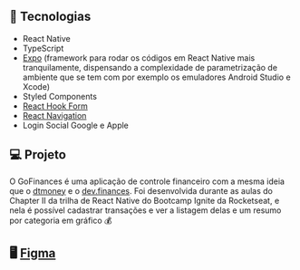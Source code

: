 ## 🚀 Tecnologias

- React Native
- TypeScript
- [Expo](https://expo.dev/) (framework para rodar os códigos em React Native mais tranquilamente, dispensando a complexidade de parametrização de ambiente que se tem com por exemplo os emuladores Android Studio e Xcode)
- Styled Components
- [React Hook Form](https://react-hook-form.com/)
- [React Navigation](https://reactnavigation.org/)
- Login Social Google e Apple

## 💻 Projeto

O GoFinances é uma aplicação de controle financeiro com a mesma ideia que o [dtmoney](https://github.com/FelipeBrenner/ignite-reactjs-dtmoney) e o [dev.finances](https://github.com/FelipeBrenner/maratona-discover-01-devfinances). Foi desenvolvida durante as aulas do Chapter II da trilha de React Native do Bootcamp Ignite da Rocketseat, e nela é possível cadastrar transações e ver a listagem delas e um resumo por categoria em gráfico 💰

## 🖥️ [Figma](https://www.figma.com/file/vThJ6qrb4HDT6RfO5sJGu0/GoFinances-Ignite?node-id=0%3A1)
